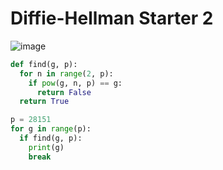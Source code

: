 # Diffie-Hellman Starter 2
![image](https://github.com/Caycon/CryptoHack/assets/97203151/02aa117f-4474-4d08-83c1-d05ab52e7c7a)

```Python
def find(g, p):
  for n in range(2, p):
    if pow(g, n, p) == g:
      return False
  return True

p = 28151
for g in range(p):
  if find(g, p):
    print(g)
    break
```
